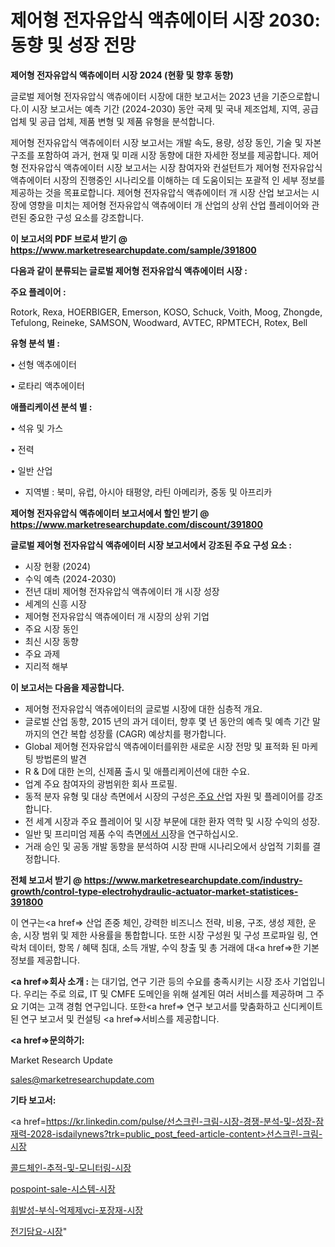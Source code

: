 # 제어형 전자유압식 액츄에이터 시장 2030: 동향 및 성장 전망

<strong>제어형 전자유압식 액츄에이터 시장 2024 (현황 및 향후 동향)</strong>

글로벌 제어형 전자유압식 액츄에이터 시장에 대한 보고서는 2023 년을 기준으로합니다.이 시장 보고서는 예측 기간 (2024-2030) 동안 국제 및 국내 제조업체, 지역, 공급 업체 및 공급 업체, 제품 변형 및 제품 유형을 분석합니다.

제어형 전자유압식 액츄에이터 시장 보고서는 개발 속도, 용량, 성장 동인, 기술 및 자본 구조를 포함하여 과거, 현재 및 미래 시장 동향에 대한 자세한 정보를 제공합니다. 제어형 전자유압식 액츄에이터 시장 보고서는 시장 참여자와 컨설턴트가 제어형 전자유압식 액츄에이터 시장의 진행중인 시나리오를 이해하는 데 도움이되는 포괄적 인 세부 정보를 제공하는 것을 목표로합니다. 제어형 전자유압식 액츄에이터 개 시장 산업 보고서는 시장에 영향을 미치는 제어형 전자유압식 액츄에이터 개 산업의 상위 산업 플레이어와 관련된 중요한 구성 요소를 강조합니다.



<strong>이 보고서의 PDF 브로셔 받기 @ <a href=https://www.marketresearchupdate.com/sample/391800>https://www.marketresearchupdate.com/sample/391800</a></strong>



<strong>다음과 같이 분류되는 글로벌 제어형 전자유압식 액츄에이터 시장 :</strong>



<strong>주요 플레이어 :</strong>

Rotork, Rexa, HOERBIGER, Emerson, KOSO, Schuck, Voith, Moog, Zhongde, Tefulong, Reineke, SAMSON, Woodward, AVTEC, RPMTECH, Rotex, Bell



<strong>유형 분석 별 :</strong>

• 선형 액추에이터

• 로타리 액추에이터



<strong>애플리케이션 분석 별 :</strong>

• 석유 및 가스

• 전력

• 일반 산업

<ul>
  <li>지역별 : 북미, 유럽, 아시아 태평양, 라틴 아메리카, 중동 및 아프리카</li>
</ul>


<strong>제어형 전자유압식 액츄에이터 보고서에서 할인 받기 @ <a href=https://www.marketresearchupdate.com/discount/391800>https://www.marketresearchupdate.com/discount/391800</a></strong>



<strong>글로벌 제어형 전자유압식 액츄에이터 시장 보고서에서 강조된 주요 구성 요소 :</strong>
<ul>
  <li>시장 현황 (2024)</li>
  <li>수익 예측 (2024-2030)</li>
  <li>전년 대비 제어형 전자유압식 액츄에이터 개 시장 성장</li>
  <li>세계의 신흥 시장</li>
  <li>제어형 전자유압식 액츄에이터 개 시장의 상위 기업</li>
  <li>주요 시장 동인</li>
  <li>최신 시장 동향</li>
  <li>주요 과제</li>
  <li>지리적 해부</li>
</ul>


<strong>이 보고서는 다음을 제공합니다.</strong>
<ul>
  <li>제어형 전자유압식 액츄에이터의 글로벌 시장에 대한 심층적 개요.</li>
  <li>글로벌 산업 동향, 2015 년의 과거 데이터, 향후 몇 년 동안의 예측 및 예측 기간 말까지의 연간 복합 성장률 (CAGR) 예상치를 평가합니다.</li>
  <li>Global 제어형 전자유압식 액츄에이터를위한 새로운 시장 전망 및 표적화 된 마케팅 방법론의 발견</li>
  <li>R &amp; D에 대한 논의, 신제품 출시 및 애플리케이션에 대한 수요.</li>
  <li>업계 주요 참여자의 광범위한 회사 프로필.</li>
  <li>동적 분자 유형 및 대상 측면에서 시장의 구성은<a href=> 주요 산</a>업 자원 및 플레이어를 강조합니다.</li>
  <li>전 세계 시장과 주요 플레이어 및 시장 부문에 대한 환자 역학 및 시장 수익의 성장.</li>
  <li>일반 및 프리미엄 제품 수익 측면<a href=>에서 시</a>장을 연구하십시오.</li>
  <li>거래 승인 및 공동 개발 동향을 분석하여 시장 판매 시나리오에서 상업적 기회를 결정합니다.</li>
</ul>



<strong>전체 보고서 받기 @ <a href=https://www.marketresearchupdate.com/industry-growth/control-type-electrohydraulic-actuator-market-statistices-391800>https://www.marketresearchupdate.com/industry-growth/control-type-electrohydraulic-actuator-market-statistices-391800</a></strong>

이 연구는<a href=> 산업 존중</a> 체인, 강력한 비즈니스 전략, 비용, 구조, 생성 제한, 운송, 시장 범위 및 제한 사용률을 통합합니다. 또한 시장 구성원 및 구성 프로파일 링, 연락처 데이터, 항목 / 혜택 침대, 소득 개발, 수익 창출 및 총 거래에 대<a href=>한 기본 </a>정보를 제공합니다.



<strong><a href=>회사 소</a>개 :</strong>
는 대기업, 연구 기관 등의 수요를 충족시키는 시장 조사 기업입니다. 우리는 주로 의료, IT 및 CMFE 도메인을 위해 설계된 여러 서비스를 제공하며 그 주요 기여는 고객 경험 연구입니다. 또한<a href=> 연구 보</a>고서를 맞춤화하고 신디케이트 된 연구 보고서 및 컨설팅 <a href=>서비스</a>를 제공합니다.



<strong><a href=>문의하기:</a></strong>

Market Research Update

sales@marketresearchupdate.com



<strong>기타 보고서:</strong>

<a href=https://kr.linkedin.com/pulse/선스크린-크림-시장-경쟁-분석-및-성장-잠재력-2028-isdailynews?trk=public_post_feed-article-content>선스크린-크림-시장</a>

<a href=https://www.linkedin.com/pulse/콜드체인-추적-및-모니터링-시장-동향-성장-전망-survey-spotlight-pro-24-analysis/>콜드체인-추적-및-모니터링-시장</a>

<a href=https://www.linkedin.com/pulse/pospoint-sale-시스템-시장-현재-및-미래-성장-2029-wvx5f/>pospoint-sale-시스템-시장</a>

<a href=https://www.linkedin.com/pulse/휘발성-부식-억제제vci-포장재-시장-경쟁-분석-및-성장-잠재력-vcjcf/>휘발성-부식-억제제vci-포장재-시장</a>

<a href=https://www.linkedin.com/pulse/전기담요-시장-경쟁-분석-및-성장-잠재력-2030-analytics-avenue-adventures-24-ana-63tif/>전기담요-시장</a>"
